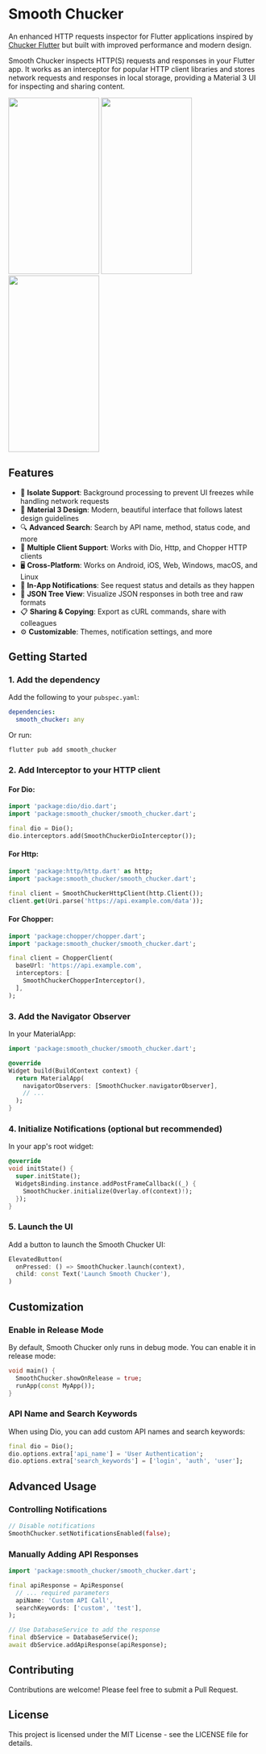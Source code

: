 # Smooth Chucker

An enhanced HTTP requests inspector for Flutter applications inspired by [Chucker Flutter](https://github.com/ChuckerTeam/chucker) but built with improved performance and modern design.

Smooth Chucker inspects HTTP(S) requests and responses in your Flutter app. It works as an interceptor for popular HTTP client libraries and stores network requests and responses in local storage, providing a Material 3 UI for inspecting and sharing content.

<img src="https://github.com/user-attachments/assets/2db9157d-7b79-4711-abbd-d89b199478de" width="180" height="350">
<img src="https://github.com/user-attachments/assets/3e7cc950-ca4a-45b2-ac18-cd846328ac5c" width="180" height="350">
<img src="https://github.com/user-attachments/assets/edb7642f-6c91-48f6-8518-de5aa603e32b" width="180" height="350">


## Features

- 🚀 **Isolate Support**: Background processing to prevent UI freezes while handling network requests
- 🎨 **Material 3 Design**: Modern, beautiful interface that follows latest design guidelines
- 🔍 **Advanced Search**: Search by API name, method, status code, and more
- 💾 **Multiple Client Support**: Works with Dio, Http, and Chopper HTTP clients
- 🖥️ **Cross-Platform**: Works on Android, iOS, Web, Windows, macOS, and Linux
- 🔔 **In-App Notifications**: See request status and details as they happen
- 🔄 **JSON Tree View**: Visualize JSON responses in both tree and raw formats
- 📋 **Sharing & Copying**: Export as cURL commands, share with colleagues
- ⚙️ **Customizable**: Themes, notification settings, and more

## Getting Started

### 1. Add the dependency

Add the following to your `pubspec.yaml`:

```yaml
dependencies:
  smooth_chucker: any
```

Or run:

```
flutter pub add smooth_chucker
```

### 2. Add Interceptor to your HTTP client

#### For Dio:

```dart
import 'package:dio/dio.dart';
import 'package:smooth_chucker/smooth_chucker.dart';

final dio = Dio();
dio.interceptors.add(SmoothChuckerDioInterceptor());
```

#### For Http:

```dart
import 'package:http/http.dart' as http;
import 'package:smooth_chucker/smooth_chucker.dart';

final client = SmoothChuckerHttpClient(http.Client());
client.get(Uri.parse('https://api.example.com/data'));
```

#### For Chopper:

```dart
import 'package:chopper/chopper.dart';
import 'package:smooth_chucker/smooth_chucker.dart';

final client = ChopperClient(
  baseUrl: 'https://api.example.com',
  interceptors: [
    SmoothChuckerChopperInterceptor(),
  ],
);
```

### 3. Add the Navigator Observer

In your MaterialApp:

```dart
import 'package:smooth_chucker/smooth_chucker.dart';

@override
Widget build(BuildContext context) {
  return MaterialApp(
    navigatorObservers: [SmoothChucker.navigatorObserver],
    // ...
  );
}
```

### 4. Initialize Notifications (optional but recommended)

In your app's root widget:

```dart
@override
void initState() {
  super.initState();
  WidgetsBinding.instance.addPostFrameCallback((_) {
    SmoothChucker.initialize(Overlay.of(context)!);
  });
}
```

### 5. Launch the UI

Add a button to launch the Smooth Chucker UI:

```dart
ElevatedButton(
  onPressed: () => SmoothChucker.launch(context),
  child: const Text('Launch Smooth Chucker'),
)
```

## Customization

### Enable in Release Mode

By default, Smooth Chucker only runs in debug mode. You can enable it in release mode:

```dart
void main() {
  SmoothChucker.showOnRelease = true;
  runApp(const MyApp());
}
```

### API Name and Search Keywords

When using Dio, you can add custom API names and search keywords:

```dart
final dio = Dio();
dio.options.extra['api_name'] = 'User Authentication';
dio.options.extra['search_keywords'] = ['login', 'auth', 'user'];
```

## Advanced Usage

### Controlling Notifications

```dart
// Disable notifications
SmoothChucker.setNotificationsEnabled(false);
```

### Manually Adding API Responses

```dart
import 'package:smooth_chucker/smooth_chucker.dart';

final apiResponse = ApiResponse(
  // ... required parameters
  apiName: 'Custom API Call',
  searchKeywords: ['custom', 'test'],
);

// Use DatabaseService to add the response
final dbService = DatabaseService();
await dbService.addApiResponse(apiResponse);
```

## Contributing

Contributions are welcome! Please feel free to submit a Pull Request.

## License

This project is licensed under the MIT License - see the LICENSE file for details.
